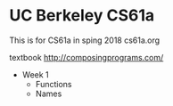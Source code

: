 # UC Berkeley CS61a

This is for CS61a in sping 2018
cs61a.org

textbook
http://composingprograms.com/

* Week 1
    * Functions
    * Names
